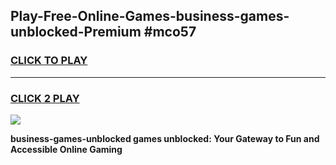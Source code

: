 
## Play-Free-Online-Games-business-games-unblocked-Premium #mco57
<h3>
<a href="https://premium.freeplayer.one?title=business-games-unblocked&ref=8M">CLICK TO PLAY</a></h3>
<hr>

<h3>
<a href="https://premium.freeplayer.one?title=business-games-unblocked&ref=8M">CLICK 2 PLAY</a>
  
</h3>

<a href="https://premium.freeplayer.one?title=business-games-unblocked&ref=8M"><img src="https://clearcache.store/games.png"></a>


**business-games-unblocked games unblocked: Your Gateway to Fun and Accessible Online Gaming**
